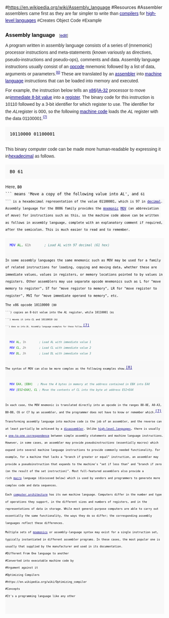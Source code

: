 #https://en.wikipedia.org/wiki/Assembly_language
#Resources
#Assembler
<span style="color: rgb(37, 37, 37); font-family: sans-serif; line-height: 22.3999996185303px;">assemblers came first as they are far simpler to write than&nbsp;<a href="https://en.wikipedia.org/wiki/Compiler" title="Compiler" style="color: rgb(11, 0, 128); font-family: sans-serif; line-height: 22.3999996185303px; background-image: none; background-attachment: initial; background-size: initial; background-origin: initial; background-clip: initial; background-position: initial; background-repeat: initial;">compilers</a><span style="color: rgb(37, 37, 37); font-family: sans-serif; line-height: 22.3999996185303px;">&nbsp;for&nbsp;<a href="https://en.wikipedia.org/wiki/High-level_language" title="High-level language" class="mw-redirect" style="color: rgb(11, 0, 128); font-family: sans-serif; line-height: 22.3999996185303px; background-image: none; background-attachment: initial; background-size: initial; background-origin: initial; background-clip: initial; background-position: initial; background-repeat: initial;">high-level languages</a>
#Creates Object Code
#Example
<h3 style="color: black; margin-top: 0.3em; margin-bottom: 0px; overflow: hidden; padding-top: 0.5em; padding-bottom: 0px; border-bottom-style: none; font-size: 1.2em; line-height: 1.6; font-family: sans-serif; background-image: none; background-attachment: initial; background-size: initial; background-origin: initial; background-clip: initial; background-position: initial; background-repeat: initial;"><span class="mw-headline" id="Assembly_language">Assembly language<span class="mw-editsection" style="-webkit-user-select: none; font-size: small; font-weight: normal; margin-left: 1em; vertical-align: baseline; line-height: 1em; display: inline-block; white-space: nowrap; unicode-bidi: -webkit-isolate;"><span class="mw-editsection-bracket" style="margin-right: 0px; color: rgb(85, 85, 85); margin-left: 0px;">[<a href="https://en.wikipedia.org/w/index.php?title=Assembly_language&amp;action=edit&amp;section=5" title="Edit section: Assembly language" style="color: rgb(11, 0, 128); background: none;">edit</a><span class="mw-editsection-bracket" style="margin-left: 0px; color: rgb(85, 85, 85); margin-right: 0px;">]</h3><p style="margin-top: 0.5em; margin-bottom: 0.5em; line-height: 22.3999996185303px; color: rgb(37, 37, 37); font-family: sans-serif;">A program written in assembly language consists of a series of (mnemonic) processor instructions and meta-statements (known variously as directives, pseudo-instructions and pseudo-ops), comments and data. Assembly language instructions usually consist of an&nbsp;<a href="https://en.wikipedia.org/wiki/Opcode" title="Opcode" style="color: rgb(11, 0, 128); background: none;">opcode</a>&nbsp;mnemonic followed by a list of data, arguments or parameters.<sup id="cite_ref-intel-1999_6-0" class="reference" style="line-height: 1; font-size: 11.1999998092651px; unicode-bidi: -webkit-isolate;"><a href="https://en.wikipedia.org/wiki/Assembly_language#cite_note-intel-1999-6" style="color: rgb(11, 0, 128); white-space: nowrap; background: none;">[6]</a></sup>&nbsp;These are translated by an&nbsp;<a href="https://en.wikipedia.org/wiki/Assembly_language_assembler" title="Assembly language assembler" class="mw-redirect" style="color: rgb(11, 0, 128); background: none;">assembler</a>&nbsp;into&nbsp;<a href="https://en.wikipedia.org/wiki/Machine_language" title="Machine language" class="mw-redirect" style="color: rgb(11, 0, 128); background: none;">machine language</a>&nbsp;instructions that can be loaded into memory and executed.<p style="margin-top: 0.5em; margin-bottom: 0.5em; line-height: 22.3999996185303px; color: rgb(37, 37, 37); font-family: sans-serif;">For example, the instruction below tells an&nbsp;<a href="https://en.wikipedia.org/wiki/X86" title="X86" style="color: rgb(11, 0, 128); background: none;">x86</a>/<a href="https://en.wikipedia.org/wiki/IA-32" title="IA-32" style="color: rgb(11, 0, 128); background: none;">IA-32</a>&nbsp;processor to move an<a href="https://en.wikipedia.org/wiki/Constant_(programming)" title="Constant (programming)" class="mw-redirect" style="color: rgb(11, 0, 128); background: none;">immediate 8-bit value</a>&nbsp;into a&nbsp;<a href="https://en.wikipedia.org/wiki/Processor_register" title="Processor register" style="color: rgb(11, 0, 128); background: none;">register</a>. The binary code for this instruction is 10110 followed by a 3-bit identifier for which register to use. The identifier for the&nbsp;<i>AL</i>register is 000, so the following&nbsp;<a href="https://en.wikipedia.org/wiki/Machine_code" title="Machine code" style="color: rgb(11, 0, 128); background: none;">machine code</a>&nbsp;loads the&nbsp;<i>AL</i>&nbsp;register with the data 01100001.<sup id="cite_ref-intel-1999-MOV_7-0" class="reference" style="line-height: 1; font-size: 11.1999998092651px; unicode-bidi: -webkit-isolate;"><a href="https://en.wikipedia.org/wiki/Assembly_language#cite_note-intel-1999-MOV-7" style="color: rgb(11, 0, 128); white-space: nowrap; background: none;">[7]</a></sup><pre style="font-family: monospace, Courier; color: black; border-color: rgb(221, 221, 221); padding: 1em; line-height: 1.3em; font-size: 14px; background-color: rgb(249, 249, 249);">10110000 01100001
</pre><p style="margin-top: 0.5em; margin-bottom: 0.5em; line-height: 22.3999996185303px; color: rgb(37, 37, 37); font-family: sans-serif;">This binary computer code can be made more human-readable by expressing it in<a href="https://en.wikipedia.org/wiki/Hexadecimal" title="Hexadecimal" style="color: rgb(11, 0, 128); background: none;">hexadecimal</a>&nbsp;as follows.<pre style="font-family: monospace, Courier; color: black; border-color: rgb(221, 221, 221); padding: 1em; line-height: 1.3em; font-size: 14px; background-color: rgb(249, 249, 249);">B0 61
</pre><p style="margin-top: 0.5em; margin-bottom: 0.5em; line-height: 22.3999996185303px; color: rgb(37, 37, 37); font-family: sans-serif;">Here,&nbsp;<code style="font-family: monospace, Courier; color: black; border-color: rgb(221, 221, 221); border-radius: 2px; padding-top: 1px; padding-bottom: 1px; background-color: rgb(249, 249, 249);">B0
```&nbsp;means 'Move a copy of the following value into&nbsp;<i>AL'</i>, and&nbsp;<code style="font-family: monospace, Courier; color: black; border-color: rgb(221, 221, 221); border-radius: 2px; padding-top: 1px; padding-bottom: 1px; background-color: rgb(249, 249, 249);">61
```&nbsp;is a hexadecimal representation of the value 01100001, which is 97 in&nbsp;<a href="https://en.wikipedia.org/wiki/Decimal" title="Decimal" style="color: rgb(11, 0, 128); background: none;">decimal</a>. Assembly language for the 8086 family provides the&nbsp;<a href="https://en.wikipedia.org/wiki/Mnemonic" title="Mnemonic" style="color: rgb(11, 0, 128); background: none;">mnemonic</a>&nbsp;<a href="https://en.wikipedia.org/wiki/MOV_(x86_instruction)" title="MOV (x86 instruction)" class="mw-redirect" style="color: rgb(11, 0, 128); background: none;">MOV</a>&nbsp;(an abbreviation of&nbsp;<i>move</i>) for instructions such as this, so the machine code above can be written as follows in assembly language, complete with an explanatory comment if required, after the semicolon. This is much easier to read and to remember.<div class="mw-highlight mw-content-ltr" dir="ltr" style="direction: ltr; unicode-bidi: embed; color: rgb(37, 37, 37); font-family: sans-serif; line-height: 22.3999996185303px; background: rgb(248, 248, 248);"><pre style="font-family: monospace, Courier; color: black; border-color: rgb(221, 221, 221); padding: 1em; line-height: 1.3em; background-color: rgb(249, 249, 249);"><span class="nf" style="color: rgb(0, 0, 255);">MOV <span class="nb" style="color: rgb(0, 128, 0);">AL<span class="p">, <span class="mh" style="color: rgb(102, 102, 102);">61h       <span class="c1" style="color: rgb(64, 128, 128); font-style: italic;">; Load AL with 97 decimal (61 hex)
</pre><p style="margin-top: 0.5em; margin-bottom: 0.5em; line-height: 22.3999996185303px; color: rgb(37, 37, 37); font-family: sans-serif;">In some assembly languages the same mnemonic such as MOV may be used for a family of related instructions for loading, copying and moving data, whether these are immediate values, values in registers, or memory locations pointed to by values in registers. Other assemblers may use separate opcode mnemonics such as L for "move memory to register", ST for "move register to memory", LR for "move register to register", MVI for "move immediate operand to memory", etc.<p style="margin-top: 0.5em; margin-bottom: 0.5em; line-height: 22.3999996185303px; color: rgb(37, 37, 37); font-family: sans-serif;">The x86 opcode 10110000 (<code style="font-family: monospace, Courier; color: black; border-color: rgb(221, 221, 221); border-radius: 2px; padding-top: 1px; padding-bottom: 1px; background-color: rgb(249, 249, 249);">B0
```) copies an 8-bit value into the&nbsp;<i>AL</i>&nbsp;register, while 10110001 (<code style="font-family: monospace, Courier; color: black; border-color: rgb(221, 221, 221); border-radius: 2px; padding-top: 1px; padding-bottom: 1px; background-color: rgb(249, 249, 249);">B1
```) moves it into&nbsp;<i>CL</i>&nbsp;and 10110010 (<code style="font-family: monospace, Courier; color: black; border-color: rgb(221, 221, 221); border-radius: 2px; padding-top: 1px; padding-bottom: 1px; background-color: rgb(249, 249, 249);">B2
```) does so into&nbsp;<i>DL</i>. Assembly language examples for these follow.<sup id="cite_ref-intel-1999-MOV_7-1" class="reference" style="line-height: 1; font-size: 11.1999998092651px; unicode-bidi: -webkit-isolate;"><a href="https://en.wikipedia.org/wiki/Assembly_language#cite_note-intel-1999-MOV-7" style="color: rgb(11, 0, 128); white-space: nowrap; background: none;">[7]</a></sup><div class="mw-highlight mw-content-ltr" dir="ltr" style="direction: ltr; unicode-bidi: embed; color: rgb(37, 37, 37); font-family: sans-serif; line-height: 22.3999996185303px; background: rgb(248, 248, 248);"><pre style="font-family: monospace, Courier; color: black; border-color: rgb(221, 221, 221); padding: 1em; line-height: 1.3em; background-color: rgb(249, 249, 249);"><span class="nf" style="color: rgb(0, 0, 255);">MOV <span class="nb" style="color: rgb(0, 128, 0);">AL<span class="p">, <span class="mh" style="color: rgb(102, 102, 102);">1h        <span class="c1" style="color: rgb(64, 128, 128); font-style: italic;">; Load AL with immediate value 1
<span class="nf" style="color: rgb(0, 0, 255);">MOV <span class="nb" style="color: rgb(0, 128, 0);">CL<span class="p">, <span class="mh" style="color: rgb(102, 102, 102);">2h        <span class="c1" style="color: rgb(64, 128, 128); font-style: italic;">; Load CL with immediate value 2
<span class="nf" style="color: rgb(0, 0, 255);">MOV <span class="nb" style="color: rgb(0, 128, 0);">DL<span class="p">, <span class="mh" style="color: rgb(102, 102, 102);">3h        <span class="c1" style="color: rgb(64, 128, 128); font-style: italic;">; Load DL with immediate value 3
</pre><p style="margin-top: 0.5em; margin-bottom: 0.5em; line-height: 22.3999996185303px; color: rgb(37, 37, 37); font-family: sans-serif;">The syntax of MOV can also be more complex as the following examples show.<sup id="cite_ref-8" class="reference" style="line-height: 1; font-size: 11.1999998092651px; unicode-bidi: -webkit-isolate;"><a href="https://en.wikipedia.org/wiki/Assembly_language#cite_note-8" style="color: rgb(11, 0, 128); white-space: nowrap; background: none;">[8]</a></sup><div class="mw-highlight mw-content-ltr" dir="ltr" style="direction: ltr; unicode-bidi: embed; color: rgb(37, 37, 37); font-family: sans-serif; line-height: 22.3999996185303px; background: rgb(248, 248, 248);"><pre style="font-family: monospace, Courier; color: black; border-color: rgb(221, 221, 221); padding: 1em; line-height: 1.3em; background-color: rgb(249, 249, 249);"><span class="nf" style="color: rgb(0, 0, 255);">MOV <span class="nb" style="color: rgb(0, 128, 0);">EAX<span class="p">, <span class="p">[<span class="nb" style="color: rgb(0, 128, 0);">EBX<span class="p">]	  <span class="c1" style="color: rgb(64, 128, 128); font-style: italic;">; Move the 4 bytes in memory at the address contained in EBX into EAX
<span class="nf" style="color: rgb(0, 0, 255);">MOV <span class="p">[<span class="nb" style="color: rgb(0, 128, 0);">ESI<span class="o" style="color: rgb(102, 102, 102);">+<span class="nb" style="color: rgb(0, 128, 0);">EAX<span class="p">], <span class="nb" style="color: rgb(0, 128, 0);">CL <span class="c1" style="color: rgb(64, 128, 128); font-style: italic;">; Move the contents of CL into the byte at address ESI+EAX
</pre><p style="margin-top: 0.5em; margin-bottom: 0.5em; line-height: 22.3999996185303px; color: rgb(37, 37, 37); font-family: sans-serif;">In each case, the MOV mnemonic is translated directly into an opcode in the ranges 88-8E, A0-A3, B0-B8, C6 or C7 by an assembler, and the programmer does not have to know or remember which.<sup id="cite_ref-intel-1999-MOV_7-2" class="reference" style="line-height: 1; font-size: 11.1999998092651px; unicode-bidi: -webkit-isolate;"><a href="https://en.wikipedia.org/wiki/Assembly_language#cite_note-intel-1999-MOV-7" style="color: rgb(11, 0, 128); white-space: nowrap; background: none;">[7]</a></sup><p style="margin-top: 0.5em; margin-bottom: 0.5em; line-height: 22.3999996185303px; color: rgb(37, 37, 37); font-family: sans-serif;">Transforming assembly language into machine code is the job of an assembler, and the reverse can at least partially be achieved by a&nbsp;<a href="https://en.wikipedia.org/wiki/Disassembler" title="Disassembler" style="color: rgb(11, 0, 128); background: none;">disassembler</a>. Unlike&nbsp;<a href="https://en.wikipedia.org/wiki/High-level_language" title="High-level language" class="mw-redirect" style="color: rgb(11, 0, 128); background: none;">high-level languages</a>, there is usually a&nbsp;<a href="https://en.wikipedia.org/wiki/One-to-one_correspondence" title="One-to-one correspondence" class="mw-redirect" style="color: rgb(11, 0, 128); background: none;">one-to-one correspondence</a>&nbsp;between simple assembly statements and machine language instructions. However, in some cases, an assembler may provide&nbsp;<i>pseudoinstructions</i>&nbsp;(essentially macros) which expand into several machine language instructions to provide commonly needed functionality. For example, for a machine that lacks a "branch if greater or equal" instruction, an assembler may provide a pseudoinstruction that expands to the machine's "set if less than" and "branch if zero (on the result of the set instruction)". Most full-featured assemblers also provide a rich&nbsp;<a href="https://en.wikipedia.org/wiki/Macro_(computer_science)" title="Macro (computer science)" style="color: rgb(11, 0, 128); background: none;">macro</a>&nbsp;language (discussed below) which is used by vendors and programmers to generate more complex code and data sequences.<p style="margin-top: 0.5em; margin-bottom: 0.5em; line-height: 22.3999996185303px; color: rgb(37, 37, 37); font-family: sans-serif;">Each&nbsp;<a href="https://en.wikipedia.org/wiki/Computer_architecture" title="Computer architecture" style="color: rgb(11, 0, 128); background: none;">computer architecture</a>&nbsp;has its own machine language. Computers differ in the number and type of operations they support, in the different sizes and numbers of registers, and in the representations of data in storage. While most general-purpose computers are able to carry out essentially the same functionality, the ways they do so differ; the corresponding assembly languages reflect these differences.<p style="margin-top: 0.5em; margin-bottom: 0.5em; line-height: 22.3999996185303px; color: rgb(37, 37, 37); font-family: sans-serif;">Multiple sets of&nbsp;<a href="https://en.wikipedia.org/wiki/Mnemonic" title="Mnemonic" style="color: rgb(11, 0, 128); background: none;">mnemonics</a>&nbsp;or assembly-language syntax may exist for a single instruction set, typically instantiated in different assembler programs. In these cases, the most popular one is usually that supplied by the manufacturer and used in its documentation.
#Different From One language to another
#Converted into executable machine code by
#Argument against it
#Optimizing Compilers
#https://en.wikipedia.org/wiki/Optimizing_compiler
#Concepts
#It's a programming language like any other
